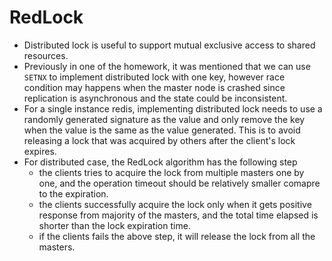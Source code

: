 # RedLock

- Distributed lock is useful to support mutual exclusive access to shared resources.
- Previously in one of the homework, it was mentioned that we can use `SETNX` to implement distributed lock with one key, however race condition may happens when the master node is crashed since replication is asynchronous and the state could be inconsistent.
- For a single instance redis, implementing distributed lock needs to use a randomly generated signature as the value and only remove the key when the value is the same as the value generated. This is to avoid releasing a lock that was acquired by others after the client's lock expires.
- For distributed case, the RedLock algorithm has the following step
  - the clients tries to acquire the lock from multiple masters one by one, and the operation timeout should be relatively smaller comapre to the expiration.
  - the clients successfully acquire the lock only when it gets positive response from majority of the masters, and the total time elapsed is shorter than the lock expiration time.
  - if the clients fails the above step, it will release the lock from all the masters.
